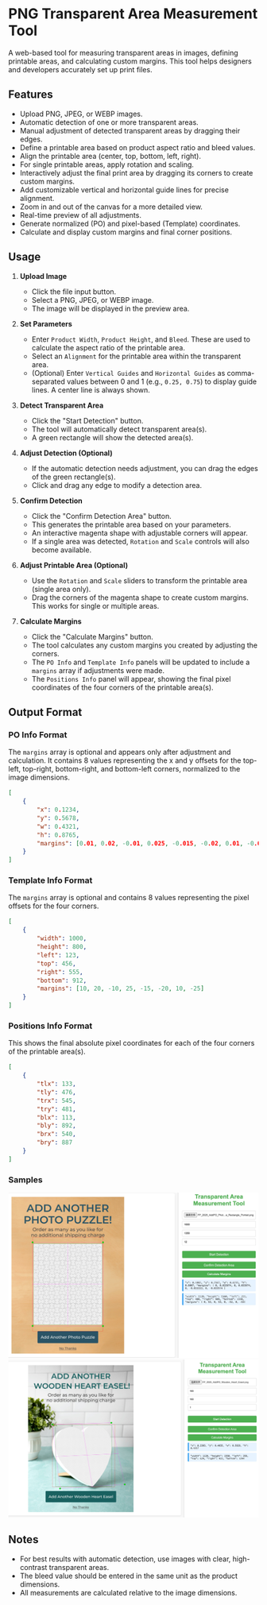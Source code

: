 # PNG Transparent Area Measurement Tool

A web-based tool for measuring transparent areas in images, defining printable areas, and calculating custom margins. This tool helps designers and developers accurately set up print files.

## Features

- Upload PNG, JPEG, or WEBP images.
- Automatic detection of one or more transparent areas.
- Manual adjustment of detected transparent areas by dragging their edges.
- Define a printable area based on product aspect ratio and bleed values.
- Align the printable area (center, top, bottom, left, right).
- For single printable areas, apply rotation and scaling.
- Interactively adjust the final print area by dragging its corners to create custom margins.
- Add customizable vertical and horizontal guide lines for precise alignment.
- Zoom in and out of the canvas for a more detailed view.
- Real-time preview of all adjustments.
- Generate normalized (PO) and pixel-based (Template) coordinates.
- Calculate and display custom margins and final corner positions.

## Usage

1.  **Upload Image**
    - Click the file input button.
    - Select a PNG, JPEG, or WEBP image.
    - The image will be displayed in the preview area.

2.  **Set Parameters**
    - Enter `Product Width`, `Product Height`, and `Bleed`. These are used to calculate the aspect ratio of the printable area.
    - Select an `Alignment` for the printable area within the transparent area.
    - (Optional) Enter `Vertical Guides` and `Horizontal Guides` as comma-separated values between 0 and 1 (e.g., `0.25, 0.75`) to display guide lines. A center line is always shown.

3.  **Detect Transparent Area**
    - Click the "Start Detection" button.
    - The tool will automatically detect transparent area(s).
    - A green rectangle will show the detected area(s).

4.  **Adjust Detection (Optional)**
    - If the automatic detection needs adjustment, you can drag the edges of the green rectangle(s).
    - Click and drag any edge to modify a detection area.

5.  **Confirm Detection**
    - Click the "Confirm Detection Area" button.
    - This generates the printable area based on your parameters.
    - An interactive magenta shape with adjustable corners will appear.
    - If a single area was detected, `Rotation` and `Scale` controls will also become available.

6.  **Adjust Printable Area (Optional)**
    - Use the `Rotation` and `Scale` sliders to transform the printable area (single area only).
    - Drag the corners of the magenta shape to create custom margins. This works for single or multiple areas.

7.  **Calculate Margins**
    - Click the "Calculate Margins" button.
    - The tool calculates any custom margins you created by adjusting the corners.
    - The `PO Info` and `Template Info` panels will be updated to include a `margins` array if adjustments were made.
    - The `Positions Info` panel will appear, showing the final pixel coordinates of the four corners of the printable area(s).

## Output Format

### PO Info Format
The `margins` array is optional and appears only after adjustment and calculation. It contains 8 values representing the x and y offsets for the top-left, top-right, bottom-right, and bottom-left corners, normalized to the image dimensions.
```json
[
    {
        "x": 0.1234,
        "y": 0.5678,
        "w": 0.4321,
        "h": 0.8765,
        "margins": [0.01, 0.02, -0.01, 0.025, -0.015, -0.02, 0.01, -0.025]
    }
]
```

### Template Info Format
The `margins` array is optional and contains 8 values representing the pixel offsets for the four corners.
```json
[
    {
        "width": 1000,
        "height": 800,
        "left": 123,
        "top": 456,
        "right": 555,
        "bottom": 912,
        "margins": [10, 20, -10, 25, -15, -20, 10, -25]
    }
]
```

### Positions Info Format
This shows the final absolute pixel coordinates for each of the four corners of the printable area(s).
```json
[
    {
        "tlx": 133,
        "tly": 476,
        "trx": 545,
        "try": 481,
        "blx": 113,
        "bly": 892,
        "brx": 540,
        "bry": 887
    }
]
```

### Samples
![Sample Image](assets/sample1.jpg)
![Sample Image](assets/sample2.jpg)

## Notes

- For best results with automatic detection, use images with clear, high-contrast transparent areas.
- The bleed value should be entered in the same unit as the product dimensions.
- All measurements are calculated relative to the image dimensions.
